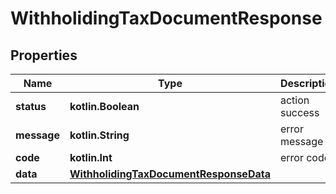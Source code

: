 
# WithholidingTaxDocumentResponse

## Properties
Name | Type | Description | Notes
------------ | ------------- | ------------- | -------------
**status** | **kotlin.Boolean** | action success |  [optional]
**message** | **kotlin.String** | error message |  [optional]
**code** | **kotlin.Int** | error code |  [optional]
**data** | [**WithholidingTaxDocumentResponseData**](WithholidingTaxDocumentResponseData.md) |  |  [optional]




